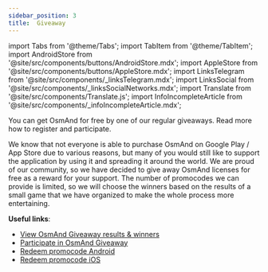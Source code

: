 ```yaml
---
sidebar_position: 3
title:  Giveaway
---
```


import Tabs from '@theme/Tabs';
import TabItem from '@theme/TabItem';
import AndroidStore from '@site/src/components/buttons/AndroidStore.mdx';
import AppleStore from '@site/src/components/buttons/AppleStore.mdx';
import LinksTelegram from '@site/src/components/_linksTelegram.mdx';
import LinksSocial from '@site/src/components/_linksSocialNetworks.mdx';
import Translate from '@site/src/components/Translate.js';
import InfoIncompleteArticle from '@site/src/components/_infoIncompleteArticle.mdx';

You can get OsmAnd for free by one of our regular giveaways. Read more how to register and participate.

We know that not everyone is able to purchase OsmAnd on Google Play / App Store due to various reasons, but many of you would still like to support the application by using it and spreading it around the world. We are proud of our community, so we have decided to give away OsmAnd licenses for free as a reward for your support. The number of promocodes we can provide is limited, so we will choose the winners based on the results of a small game that we have organized to make the whole process more entertaining.

**Useful links**: 
- [View OsmAnd Giveaway results & winners](https://osmand.net/giveaway/)
- [Participate in OsmAnd Giveaway](https://osmand.net/giveaway/)
- [Redeem promocode Android](https://support.google.com/googleplay/answer/3422659?hl)
- [Redeem promocode iOS](https://support.apple.com/en-gb/HT201209)
